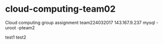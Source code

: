 # cloud-computing-team02
Cloud computing group assignment
team224032017
143.167.9.237
mysql -uroot -pteam2

test1
test2
